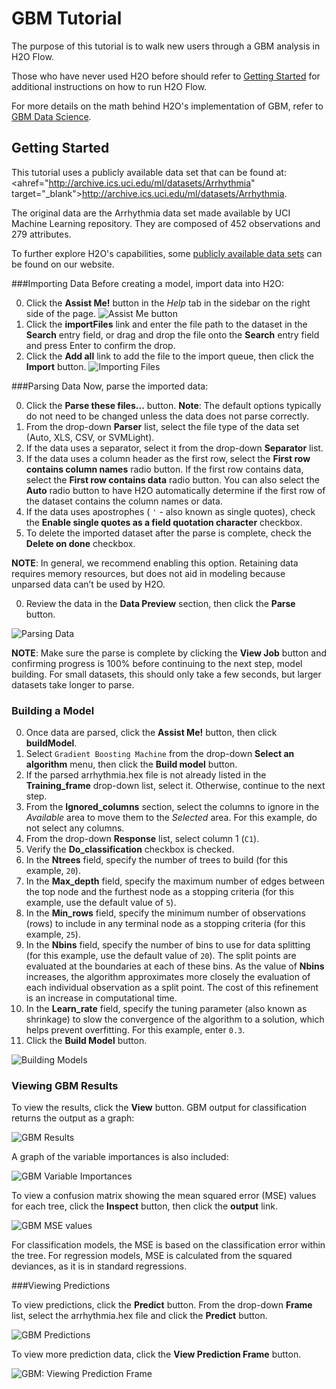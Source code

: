 # GBM Tutorial

The purpose of this tutorial is to walk new users through a GBM analysis in H2O Flow. 

Those who have never used H2O before should refer to <a href="https://github.com/h2oai/h2o-dev/blob/master/h2o-docs/src/product/flow/README.md" target="_blank">Getting Started</a> for additional instructions on how to run H2O Flow.

For more details on the math behind H2O's implementation of GBM, refer to <a href="http://docs.h2o.ai/datascience/gbm.html" target="_blank">GBM Data Science</a>. 


## Getting Started

This tutorial uses a publicly available data set that can be found at:
<ahref="http://archive.ics.uci.edu/ml/datasets/Arrhythmia" target="_blank">http://archive.ics.uci.edu/ml/datasets/Arrhythmia</a>.

The original data are the Arrhythmia data set made available by UCI
Machine Learning repository. They are composed of
452 observations and 279 attributes.

To further explore H2O's capabilities, some <a href="http://docs.h2o.ai/resources/publicdata.html" target="_blank">publicly available data sets</a> can be found on our website. 


###Importing Data
Before creating a model, import data into H2O:

0. Click the **Assist Me!** button in the *Help* tab in the sidebar on the right side of the page. 
  ![Assist Me button](../images/AssistButton.png)
0. Click the **importFiles** link and enter the file path to the dataset in the **Search** entry field, or drag and drop the file onto the **Search** entry field and press Enter to confirm the drop. 
0. Click the **Add all** link to add the file to the import queue, then click the **Import** button. 
  ![Importing Files](../images/GBM_ImportFile.png)



###Parsing Data
Now, parse the imported data: 

0. Click the **Parse these files...** button. 
**Note**: The default options typically do not need to be changed unless the data does not parse correctly. 
0. From the drop-down **Parser** list, select the file type of the data set (Auto, XLS, CSV, or SVMLight). 
0. If the data uses a separator, select it from the drop-down **Separator** list. 
0. If the data uses a column header as the first row, select the **First row contains column names** radio button. If the first row contains data, select the **First row contains data** radio button. You can also select the **Auto** radio button to have H2O automatically determine if the first row of the dataset contains the column names or data. 
0. If the data uses apostrophes ( `'` - also known as single quotes), check the **Enable single quotes as a field quotation character** checkbox. 
0. To delete the imported dataset after the parse is complete, check the **Delete on done** checkbox. 

  **NOTE**: In general, we recommend enabling this option. Retaining data requires memory resources, but does not aid in modeling because unparsed data can’t be used by H2O.


0. Review the data in the **Data Preview** section, then click the **Parse** button.  

  ![Parsing Data](../images/GBM_Parse.png)


  **NOTE**: Make sure the parse is complete by clicking the **View Job** button and confirming progress is 100% before continuing to the next step, model building. For small datasets, this should only take a few seconds, but larger datasets take longer to parse.



### Building a Model

0. Once data are parsed, click the **Assist Me!** button, then click **buildModel**. 
0. Select `Gradient Boosting Machine` from the drop-down **Select an algorithm** menu, then click the **Build model** button. 
0. If the parsed arrhythmia.hex file is not already listed in the **Training_frame** drop-down list, select it. Otherwise, continue to the next step. 
0. From the **Ignored_columns** section, select the columns to ignore in the *Available* area to move them to the *Selected* area. For this example, do not select any columns. 
0. From the drop-down **Response** list, select column 1 (`C1`).  
0. Verify the **Do_classification** checkbox is checked. 
0. In the **Ntrees** field, specify the number of trees to build  (for this example, `20`). 
0. In the **Max_depth** field, specify the maximum number of edges between the top node and the furthest node as a stopping criteria (for this example, use the default value of `5`). 
0. In the **Min_rows** field, specify the minimum number of observations (rows) to include in any terminal node as a stopping criteria (for this example, `25`). 
0. In the **Nbins** field, specify the number of bins to use for data splitting (for this example, use the default value of `20`). The split points are evaluated at the boundaries at each of these bins. As the value of **Nbins** increases, the algorithm approximates more closely the evaluation of each individual observation as a split point. The cost of this refinement is an increase in computational time.  
0. In the **Learn_rate** field, specify the tuning parameter (also known as shrinkage) to slow the convergence of the algorithm to a solution, which helps prevent overfitting. For this example, enter `0.3`. 
0. Click the **Build Model** button. 

  ![Building Models](../images/GBM_BuildModel.png)



### Viewing GBM Results

To view the results, click the **View** button. GBM output for classification returns the output as a graph: 


![GBM Results](../images/GBM_Output.png)


A graph of the variable importances is also included: 

 ![GBM Variable Importances](../images/GBM_VarImp.png)



To view a confusion matrix showing the mean squared error (MSE) values for each tree, click the **Inspect** button, then click the **output** link. 
  
  ![GBM MSE values](../images/GBM_MSE.png)

For classification models, the MSE is based on the classification error within the tree. For regression models, MSE is calculated from the squared deviances, as it is in standard regressions.


###Viewing Predictions

To view predictions, click the **Predict** button. From the drop-down **Frame** list, select the arrhythmia.hex file and click the **Predict** button. 

  ![GBM Predictions](../images/GBM_Predict.png)
  

To view more prediction data, click the **View Prediction Frame** button.

  ![GBM: Viewing Prediction Frame](../images/GBM_ViewPredictFrame.png) 




